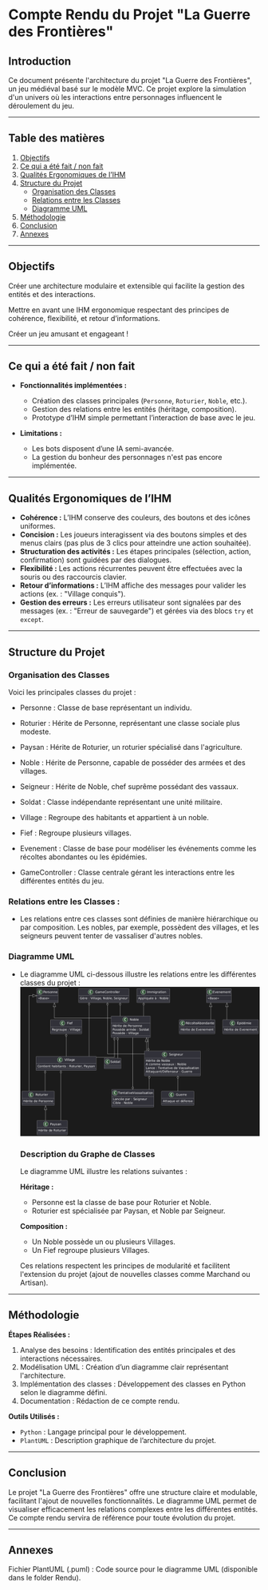 # Compte Rendu du Projet "La Guerre des Frontières"

## Introduction

Ce document présente l'architecture du projet "La Guerre des Frontières", un jeu médiéval basé sur le modèle MVC. Ce projet explore la simulation d'un univers où les interactions entre personnages influencent le déroulement du jeu.

---

## Table des matières

1. [Objectifs](#objectifs)  
2. [Ce qui a été fait / non fait](#ce-qui-a-été-fait--non-fait)  
3. [Qualités Ergonomiques de l’IHM](#qualités-ergonomiques-de-lihm)  
4. [Structure du Projet](#structure-du-projet)  
   - [Organisation des Classes](#organisation-des-classes)  
   - [Relations entre les Classes](#relations-entre-les-classes)  
   - [Diagramme UML](#diagramme-uml)  
5. [Méthodologie](#méthodologie)  
6. [Conclusion](#conclusion)  
7. [Annexes](#annexes)  

---

## Objectifs

Créer une architecture modulaire et extensible qui facilite la gestion des entités et des interactions.

Mettre en avant une IHM ergonomique respectant des principes de cohérence, flexibilité, et retour d’informations.

Créer un jeu amusant et engageant !

---

## Ce qui a été fait / non fait

- **Fonctionnalités implémentées :**
  - Création des classes principales (`Personne`, `Roturier`, `Noble`, etc.).
  - Gestion des relations entre les entités (héritage, composition).
  - Prototype d’IHM simple permettant l’interaction de base avec le jeu.

- **Limitations :**
  - Les bots disposent d’une IA semi-avancée.
  - La gestion du bonheur des personnages n'est pas encore implémentée.

---

## Qualités Ergonomiques de l’IHM

- **Cohérence :** L’IHM conserve des couleurs, des boutons et des icônes uniformes.
- **Concision :** Les joueurs interagissent via des boutons simples et des menus clairs (pas plus de 3 clics pour atteindre une action souhaitée).
- **Structuration des activités :** Les étapes principales (sélection, action, confirmation) sont guidées par des dialogues.
- **Flexibilité :** Les actions récurrentes peuvent être effectuées avec la souris ou des raccourcis clavier.
- **Retour d’informations :** L’IHM affiche des messages pour valider les actions (ex. : "Village conquis").
- **Gestion des erreurs :** Les erreurs utilisateur sont signalées par des messages (ex. : "Erreur de sauvegarde") et gérées via des blocs `try` et `except`.

---

## Structure du Projet

### Organisation des Classes

Voici les principales classes du projet :

- Personne : Classe de base représentant un individu.

- Roturier : Hérite de Personne, représentant une classe sociale plus modeste.

- Paysan : Hérite de Roturier, un roturier spécialisé dans l'agriculture.

- Noble : Hérite de Personne, capable de posséder des armées et des villages.

- Seigneur : Hérite de Noble, chef suprême possédant des vassaux.

- Soldat : Classe indépendante représentant une unité militaire.

- Village : Regroupe des habitants et appartient à un noble.

- Fief : Regroupe plusieurs villages.

- Evenement : Classe de base pour modéliser les événements comme les récoltes abondantes ou les épidémies.

- GameController : Classe centrale gérant les interactions entre les différentes entités du jeu.

### Relations entre les Classes :
- Les relations entre ces classes sont définies de manière hiérarchique ou par composition. Les nobles, par exemple, possèdent des villages, et les seigneurs peuvent tenter de vassaliser d'autres nobles.

### Diagramme UML
- Le diagramme UML ci-dessous illustre les relations entre les différentes classes du projet :
    ![UML PROJET](./Rendu/plantUML.png)
    ### Description du Graphe de Classes

    Le diagramme UML illustre les relations suivantes :

    **Héritage :**
    - Personne est la classe de base pour Roturier et Noble.
    - Roturier est spécialisée par Paysan, et Noble par Seigneur.

    **Composition :**
    - Un Noble possède un ou plusieurs Villages.
    - Un Fief regroupe plusieurs Villages.

    Ces relations respectent les principes de modularité et facilitent l'extension du projet (ajout de nouvelles classes comme Marchand ou Artisan).

---

## Méthodologie

**Étapes Réalisées :**

1. Analyse des besoins : Identification des entités principales et des interactions nécessaires.
2. Modélisation UML : Création d’un diagramme clair représentant l'architecture.
3. Implémentation des classes : Développement des classes en Python selon le diagramme défini.
4. Documentation : Rédaction de ce compte rendu.

**Outils Utilisés :**

- `Python` : Langage principal pour le développement.
- `PlantUML` : Description graphique de l’architecture du projet.  

---

## Conclusion

Le projet "La Guerre des Frontières" offre une structure claire et modulable, facilitant l'ajout de nouvelles fonctionnalités. Le diagramme UML permet de visualiser efficacement les relations complexes entre les différentes entités. Ce compte rendu servira de référence pour toute évolution du projet.

---

## Annexes

Fichier PlantUML (.puml) : Code source pour le diagramme UML (disponible dans le folder Rendu).
